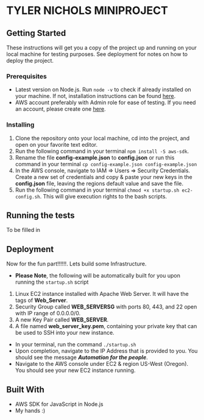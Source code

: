 # TYLER NICHOLS MINIPROJECT

## Getting Started

These instructions will get you a copy of the project up and running on your local machine for testing purposes. See deployment for notes on how to deploy the project.

### Prerequisites
- Latest version on Node.js. Run ```node -v``` to check if already installed on your machine. If not, installation instructions can be found [here](https://nodejs.org/en/download/).
- AWS account preferably with Admin role for ease of testing. If you need an account, please create one [here](https://portal.aws.amazon.com/billing/signup?redirect_url=https%3A%2F%2Faws.amazon.com%2Fregistration-confirmation#/start).

### Installing
1. Clone the repository onto your local machine, cd into the project, and open on your favorite text editor.
2. Run the following command in your terminal ```npm install -S aws-sdk```.
3. Rename the file **config-example.json** to **config.json** or run this command in your terminal ```cp config-example.json config-example.json```
4. In the AWS console, navigate to IAM => Users => Security Credentials. Create a new set of credentials and copy & paste your new keys in the **config.json** file, leaving the regions default value and save the file. 
5. Run the following command in your terminal ```chmod +x startup.sh ec2-config.sh```. This will give execution rights to the bash scripts.

## Running the tests

To be filled in


## Deployment
Now for the fun part!!!!!!. Lets build some Infrastructure.
- **Please Note**, the following will be automatically built for you upon running the ```startup.sh``` script
1. Linux EC2 instance installed with Apache Web Server. It will have the tags of **Web_Server**.
2. Security Group called **WEB_SERVERSG** with ports 80, 443, and 22 open with IP range of 0.0.0.0/0.
3. A new Key Pair called **WEB_SERVER**.
4. A file named **web_server_key.pem**, containing your private key that can be used to SSH into your new instance.
- In your terminal, run the command ```./startup.sh```
- Upon completion, navigate to the IP Address that is provided to you. You should see the message ***Automation for the people***.
- Navigate to the AWS console under EC2 & region US-West (Oregon). You should see your new EC2 instance running.

## Built With
- AWS SDK for JavaScript in Node.js
- My hands :)
